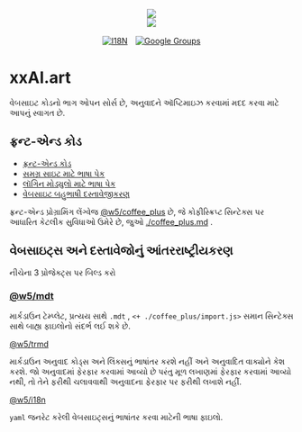 <p align="center"><a href="https://xxai.art"><img src="https://cdn.jsdelivr.net/gh/xxai-art/doc/logo.svg"/></a><br/><a href="https://xxai.art"><img src="https://cdn.jsdelivr.net/gh/xxai-art/doc/xxai.svg"/></a></p><p align="center"><a href="https://github.com/xxai-art/doc#readme"><img alt="I18N" src="https://cdn.jsdelivr.net/gh/wactax/img/t.svg"/></a>　<a href="https://groups.google.com/u/0/g/xxai-art"><img alt="Google Groups" src="https://cdn.jsdelivr.net/gh/wactax/img/g-groups.svg"/></a></p>

# xxAI.art

વેબસાઇટ કોડનો ભાગ ઓપન સોર્સ છે, અનુવાદને ઑપ્ટિમાઇઝ કરવામાં મદદ કરવા માટે આપનું સ્વાગત છે.

## ફ્રન્ટ-એન્ડ કોડ

* [ફ્રન્ટ-એન્ડ કોડ](https://github.com/xxai-art/web)
* [સમગ્ર સાઇટ માટે ભાષા પેક](https://github.com/xxai-art/web/tree/main/i18n)
* [લૉગિન મોડ્યુલો માટે ભાષા પેક](https://github.com/wacpkg/user/tree/main/ui.i18n)
* [વેબસાઇટ બહુભાષી દસ્તાવેજીકરણ](https://github.com/xxai-doc)

ફ્રન્ટ-એન્ડ પ્રોગ્રામિંગ લેંગ્વેજ [@w5/coffee_plus](http://npmjs.com/@w5/coffee_plus) છે, જે કોફીસ્ક્રિપ્ટ સિન્ટેક્સ પર આધારિત કેટલીક સુવિધાઓ ઉમેરે છે, જુઓ [./coffee_plus.md](./coffee_plus.md) .

## વેબસાઇટ્સ અને દસ્તાવેજોનું આંતરરાષ્ટ્રીયકરણ

નીચેના 3 પ્રોજેક્ટ્સ પર બિલ્ડ કરો

### [@w5/mdt](https://www.npmjs.com/package/@w5/mdt)

માર્કડાઉન ટેમ્પ્લેટ, પ્રત્યય સાથે `.mdt` , `<+ ./coffee_plus/import.js>` સમાન સિન્ટેક્સ સાથે બાહ્ય ફાઇલોનો સંદર્ભ લઈ શકે છે.

[@w5/trmd](https://www.npmjs.com/package/@w5/trmd)

માર્કડાઉન અનુવાદ કોડ્સ અને લિંક્સનું ભાષાંતર કરશે નહીં અને અનુવાદિત વાક્યોને કેશ કરશે. જો અનુવાદમાં ફેરફાર કરવામાં આવ્યો છે પરંતુ મૂળ લખાણમાં ફેરફાર કરવામાં આવ્યો નથી, તો તેને ફરીથી ચલાવવાથી અનુવાદના ફેરફાર પર ફરીથી લખાશે નહીં.

[@w5/i18n](https://www.npmjs.com/package/@w5/i18n)

`yaml` જનરેટ કરેલી વેબસાઇટ્સનું ભાષાંતર કરવા માટેની ભાષા ફાઇલો.
